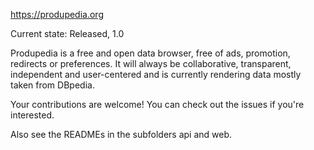 https://produpedia.org

Current state: Released, 1.0

Produpedia is a free and open data browser, free of ads, promotion, redirects or preferences. It will always be collaborative, transparent, independent and user-centered and is currently rendering data mostly taken from DBpedia.

Your contributions are welcome! You can check out the issues if you're interested.


Also see the READMEs in the subfolders api and web.